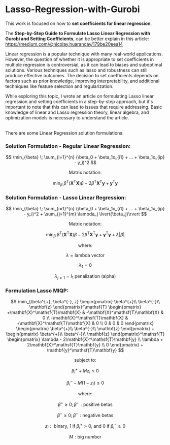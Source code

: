 # Lasso-Regression-with-Gurobi

This work is focused on how to **set coefficients for linear regression**.

The **Step-by-Step Guide to Formulate Lasso Linear Regression with Gurobi and Setting Coefficients**, can be better explain in this article: https://medium.com/@nicolay.huarancay/179be20eea14

Linear regression is a popular technique with many real-world applications. However, the question of whether it is appropriate to set coefficients in multiple regression is controversial, as it can lead to biases and suboptimal solutions. Various techniques such as lasso and robustness can still produce effective outcomes. The decision to set coefficients depends on factors such as prior knowledge, improving interpretability, and additional techniques like feature selection and regularization. 

While exploring this topic, I wrote an article on formulating Lasso linear regression and setting coefficients in a step-by-step approach, but it's important to note that this can lead to issues that require addressing. Basic knowledge of linear and Lasso regression theory, linear algebra, and optimization models is necessary to understand the article.
<br><br>

There are some Linear Regression solution formulations:

### Solution Formulation - Regular Linear Regression:

$$ \min_{\beta} \; \sum_{i=1}^{n} (\beta_0 + \beta_1x_{i1} + ... + \beta_1x_{ip}  -  y_i)^2 $$

$$ \text{Matrix notation:} $$

$$ \min_{\beta} \; \beta^\mathsf{T}(\mathbf{X}^\mathsf{T} \mathbf{X})\beta -2\beta^\mathsf{T} \mathbf{X}^\mathsf{T} \mathbf{y} + \mathbf{y}^\mathsf{T} \mathbf{y} $$

### Solution Formulation - Lasso Linear Regression:

$$ \min_{\beta} \; \sum_{i=1}^{n} (\beta_0 + \beta_1x_{i1} + ... + \beta_1x_{ip}  -  y_i)^2 + \sum_{j=1}^{m} \lambda_j \lvert{\beta_j}\rvert $$

$$ \text{Matrix notation:} $$

$$ \min_{\beta} \; \beta^\mathsf{T}(\mathbf{X}^\mathsf{T} \mathbf{X})\beta -2\beta^\mathsf{T} \mathbf{X}^\mathsf{T} \mathbf{y} + \mathbf{y}^\mathsf{T} \mathbf{y} + \lambda \lvert{\beta}\rvert $$

$$ \text{where:} $$

$$ \lambda = \text{lambda vector} $$

$$ \lambda_1 = 0 $$

$$ \lambda_{j \neq 1} = l_{1} \text{ penalization (alpha)} $$

### Formulation Lasso MIQP:

$$ \min_{\beta^{+}, \beta^{-}, z} 
\begin{pmatrix} 
\beta^{+}\\
\beta^{-}\\ 
\mathbf{z} 
\end{pmatrix}^\mathsf{T} 
\begin{pmatrix}
+\mathbf{X}^\mathsf{T}\mathbf{X} & -\mathbf{X}^\mathsf{T}\mathbf{X} & 0 \\
-\mathbf{X}^\mathsf{T}\mathbf{X} & +\mathbf{X}^\mathsf{T}\mathbf{X} & 0 \\
0 & 0 & 0 
\end{pmatrix}
\begin{pmatrix}
\beta^{+}\\
\beta^{-}\\
\mathbf{z}
\end{pmatrix} +
\begin{pmatrix}
\beta^{+}\\
\beta^{-}\\
\mathbf{z}
\end{pmatrix}^\mathsf{T}  
\begin{pmatrix}
\lambda - 2\mathbf{X}^\mathsf{T}\mathbf{y} \\ 
\lambda + 2\mathbf{X}^\mathsf{T}\mathbf{y} \\ 
0 
\end{pmatrix} +
\mathbf{y}^\mathsf{T}\mathbf{y}
$$

$$ \text{subject to:} $$

$$ \beta^+_i + M z_i \leq 0 $$

$$ \beta^{-}_i - M(1-z_i) \leq 0 $$

$$ \text{where:} $$

$$ \beta^{+} \geq 0  ;  \beta^{+}: \text{positive betas} $$

$$ \beta^{-} \geq 0  ;  \beta^{-}: \text{negative betas} $$

$$ z_i: \text{ binary, 1 if } \beta^{+}_{i} > 0 \text{, and 0 if } \beta^{-}_{i} \geq 0 $$

$$ M: \text{big number} $$
